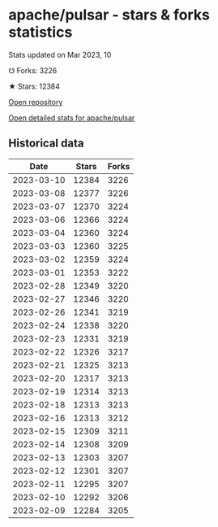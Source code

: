 # apache/pulsar - stars & forks statistics

Stats updated on Mar 2023, 10

☋ Forks: 3226

★ Stars: 12384

[Open repository](https://github.com/apache/pulsar)

[Open detailed stats for apache/pulsar](https://reviewgithub.com/rep/apache/pulsar)

## Historical data
| Date | Stars | Forks |
|------|-------|-------|
| 2023-03-10 | 12384 | 3226 | 
| 2023-03-08 | 12377 | 3226 | 
| 2023-03-07 | 12370 | 3224 | 
| 2023-03-06 | 12366 | 3224 | 
| 2023-03-04 | 12360 | 3224 | 
| 2023-03-03 | 12360 | 3225 | 
| 2023-03-02 | 12359 | 3224 | 
| 2023-03-01 | 12353 | 3222 | 
| 2023-02-28 | 12349 | 3220 | 
| 2023-02-27 | 12346 | 3220 | 
| 2023-02-26 | 12341 | 3219 | 
| 2023-02-24 | 12338 | 3220 | 
| 2023-02-23 | 12331 | 3219 | 
| 2023-02-22 | 12326 | 3217 | 
| 2023-02-21 | 12325 | 3213 | 
| 2023-02-20 | 12317 | 3213 | 
| 2023-02-19 | 12314 | 3213 | 
| 2023-02-18 | 12313 | 3213 | 
| 2023-02-16 | 12313 | 3212 | 
| 2023-02-15 | 12309 | 3211 | 
| 2023-02-14 | 12308 | 3209 | 
| 2023-02-13 | 12303 | 3207 | 
| 2023-02-12 | 12301 | 3207 | 
| 2023-02-11 | 12295 | 3207 | 
| 2023-02-10 | 12292 | 3206 | 
| 2023-02-09 | 12284 | 3205 | 


